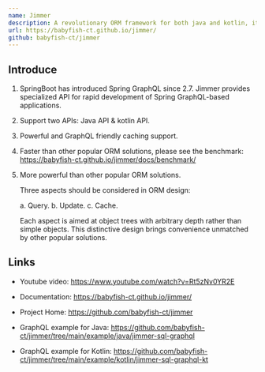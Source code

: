 ```yaml
---
name: Jimmer
description: A revolutionary ORM framework for both java and kotlin, it also provides specialized API for rapid development of Spring GraphQL-based applications.
url: https://babyfish-ct.github.io/jimmer/
github: babyfish-ct/jimmer
---
```


## Introduce

1.  SpringBoot has introduced Spring GraphQL since 2.7. Jimmer provides specialized API for rapid development of Spring GraphQL-based applications.

2.  Support two APIs: Java API & kotlin API.

3.  Powerful and GraphQL friendly caching support.

4.  Faster than other popular ORM solutions, please see the benchmark: https://babyfish-ct.github.io/jimmer/docs/benchmark/

5.  More powerful than other popular ORM solutions.

    Three aspects should be considered in ORM design:

    a. Query.
    b. Update.
    c. Cache.

    Each aspect is aimed at object trees with arbitrary depth rather than simple objects. This distinctive design brings convenience unmatched by other popular solutions.

## Links

- Youtube video: https://www.youtube.com/watch?v=Rt5zNv0YR2E

- Documentation: https://babyfish-ct.github.io/jimmer/

- Project Home: https://github.com/babyfish-ct/jimmer

- GraphQL example for Java: https://github.com/babyfish-ct/jimmer/tree/main/example/java/jimmer-sql-graphql

- GraphQL example for Kotlin: https://github.com/babyfish-ct/jimmer/tree/main/example/kotlin/jimmer-sql-graphql-kt
